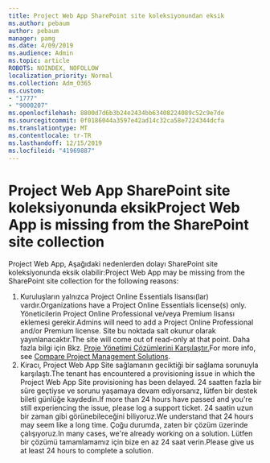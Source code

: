```yaml
---
title: Project Web App SharePoint site koleksiyonundan eksik
ms.author: pebaum
author: pebaum
manager: pamg
ms.date: 4/09/2019
ms.audience: Admin
ms.topic: article
ROBOTS: NOINDEX, NOFOLLOW
localization_priority: Normal
ms.collection: Adm_O365
ms.custom:
- "1777"
- "9000207"
ms.openlocfilehash: 8800d7d6b3b24e2434bb63408224089c52c9e7de
ms.sourcegitcommit: 0f0186044a3597e42ad14c32ca58e7224344dcfa
ms.translationtype: MT
ms.contentlocale: tr-TR
ms.lasthandoff: 12/15/2019
ms.locfileid: "41969887"
---
```

# <a name="project-web-app-is-missing-from-the-sharepoint-site-collection"></a><span data-ttu-id="01862-102">Project Web App SharePoint site koleksiyonunda eksik</span><span class="sxs-lookup"><span data-stu-id="01862-102">Project Web App is missing from the SharePoint site collection</span></span>

<span data-ttu-id="01862-103">Project Web App, Aşağıdaki nedenlerden dolayı SharePoint site koleksiyonunda eksik olabilir:</span><span class="sxs-lookup"><span data-stu-id="01862-103">Project Web App may be missing from the SharePoint site collection for the following reasons:</span></span>

1. <span data-ttu-id="01862-104">Kuruluşların yalnızca Project Online Essentials lisansı(lar) vardır.</span><span class="sxs-lookup"><span data-stu-id="01862-104">Organizations have a Project Online Essentials license(s) only.</span></span> <span data-ttu-id="01862-105">Yöneticilerin Project Online Professional ve/veya Premium lisansı eklemesi gerekir.</span><span class="sxs-lookup"><span data-stu-id="01862-105">Admins will need to add a Project Online Professional and/or Premium license.</span></span> <span data-ttu-id="01862-106">Site bu noktada salt okunur olarak yayınlanacaktır.</span><span class="sxs-lookup"><span data-stu-id="01862-106">The site will come out of read-only at that point.</span></span> <span data-ttu-id="01862-107">Daha fazla bilgi için Bkz. [Proje Yönetimi Çözümlerini Karşılaştır.](https://products.office.com/project/compare-microsoft-project-management-software?tab=1)</span><span class="sxs-lookup"><span data-stu-id="01862-107">For more info, see [Compare Project Management Solutions](https://products.office.com/project/compare-microsoft-project-management-software?tab=1).</span></span>
2. <span data-ttu-id="01862-108">Kiracı, Project Web App Site sağlamanın geciktiği bir sağlama sorunuyla karşılaştı.</span><span class="sxs-lookup"><span data-stu-id="01862-108">The tenant has encountered a provisioning issue in which the Project Web App Site provisioning has been delayed.</span></span> <span data-ttu-id="01862-109">24 saatten fazla bir süre geçtiyse ve sorunu yaşamaya devam ediyorsanız, lütfen bir destek bileti günlüğe kaydedin.</span><span class="sxs-lookup"><span data-stu-id="01862-109">If more than 24 hours have passed and you're still experiencing the issue, please log a support ticket.</span></span> <span data-ttu-id="01862-110">24 saatin uzun bir zaman gibi görünebileceğini biliyoruz.</span><span class="sxs-lookup"><span data-stu-id="01862-110">We understand that 24 hours may seem like a long time.</span></span> <span data-ttu-id="01862-111">Çoğu durumda, zaten bir çözüm üzerinde çalışıyoruz.</span><span class="sxs-lookup"><span data-stu-id="01862-111">In many cases, we're already working on a solution.</span></span> <span data-ttu-id="01862-112">Lütfen bir çözümü tamamlamamız için bize en az 24 saat verin.</span><span class="sxs-lookup"><span data-stu-id="01862-112">Please give us at least 24 hours to complete a solution.</span></span>
